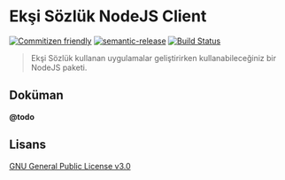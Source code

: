 # Ekşi Sözlük NodeJS Client

[![Commitizen friendly](https://img.shields.io/badge/commitizen-friendly-brightgreen.svg)](http://commitizen.github.io/cz-cli/)
[![semantic-release](https://img.shields.io/badge/%20%20%F0%9F%93%A6%F0%9F%9A%80-semantic--release-e10079.svg)](https://github.com/semantic-release/semantic-release)
[![Build Status](https://travis-ci.org/ridvanaltun/eksi-sozluk.png?branch=master)](https://travis-ci.org/ridvanaltun/eksi-sozluk)

> Ekşi Sözlük kullanan uygulamalar geliştirirken kullanabileceğiniz bir NodeJS paketi.

## Doküman

**@todo**

## Lisans

[GNU General Public License v3.0](https://github.com/ridvanaltun/eksi-sozluk/blob/master/LICENSE)
